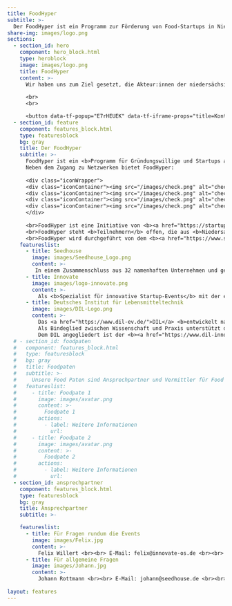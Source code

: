 ```yaml
---
title: FoodHyper
subtitle: >-
  Der FoodHyper ist ein Programm zur Förderung von Food-Startups in Niedersachsen für Gründerinnen, Gründer und Gründungsinteressierte der Ernährungsbranche. Es bietet mit seinen unterschiedlichen Formaten sowohl für erste Ideen als auch frühphasige Startups Unterstützung bei Produkt, Geschäftsidee und Netzwerk. Eingebettet in das bestehende Ökosystem verknüpft der FoodHyper bestehende Programme und Akteur:innen und bietet somit den optimalen Anlaufpunkt für Food-Startups.
share-img: images/logo.png
sections:
  - section_id: hero
    component: hero_block.html
    type: heroblock
    image: images/logo.png
    title: FoodHyper
    content: >-
      Wir haben uns zum Ziel gesetzt, die Akteur:innen der niedersächsischen Food-Gründerszene stärker miteinander zu vernetzen und technologische Innovationen in der Lebensmittelbranche zu fördern.
     
      <br>
      <br>

      <button data-tf-popup="E7rHEUEK" data-tf-iframe-props="title=Kontakt" style="background:  #2c2f3b;color: #FFFFFF !important;height: auto !important;border-radius: 3px;border: 2px solid #b99700;box-sizing: border-box;color: #fff;display: inline-block;font-size: 16px;height: 2.5em;line-height: 1.5;padding: 0.5em 30px;-webkit-transition: opacity 0.15s ease-in-out;transition: opacity 0.15s ease-in-out;font-size: 16px;padding-bottom: 0.625em;padding-top: 0.625em;">Interesse?</button><script src="//embed.typeform.com/next/embed.js"></script>
  - section_id: feature
    component: features_block.html
    type: featuresblock
    bg: gray
    title: Der FoodHyper
    subtitle: >-
      FoodHyper ist ein <b>Programm für Gründungswillige und Startups aus Deutschland und den Nachbarländern</b>, die sich mit Ideen und Geschäftsmodellen <b>aus der Ernährungswirtschaft</b> befassen.  
      Neben dem Zugang zu Netzwerken bietet FoodHyper:
   
      <div class="iconWrapper">
      <div class="iconContainer"><img src="/images/check.png" alt="check" width="40" height="40">   Hackathons für Leute mit Ideen  </br></div>
      <div class="iconContainer"><img src="/images/check.png" alt="check" width="40" height="40">   Bootcamps zur Entwicklung des Geschäftsmodells und technologische Unterstützung für die Weiterentwicklung und Optimierung von Produkten und Prozessen </br></div>
      <div class="iconContainer"><img src="/images/check.png" alt="check" width="40" height="40">   Individuelle Sprechstunden zu rechtlichen Aspekten der Lebensmittelwirtschaft </br></div>
      <div class="iconContainer"><img src="/images/check.png" alt="check" width="40" height="40">   Vernetzung mit Food Paten </br></div>
      </div>
      
      <br>FoodHyper ist eine Initiative von <b><a href="https://startup.nds.de/">startup.niedersachsen.</a></b>
      <br>FoodHyper steht <b>Teilnehmern</b> offen, die aus <b>Niedersachsen </b>stammen oder die sich für ein Engagement in Niedersachen interessieren.
      <br>FoodHyper wird durchgeführt von dem <b><a href="https://www.seedhouse.de/">Seedhouse</a></b>, der <b><a href="https://innovate-os.de/"> Innovate</a></b> und der <b><a href="https://www.dil-ev.de/">DIL Innovation Hub</a>.</b> 
    featureslist:
      - title: Seedhouse
        image: images/Seedhouse_Logo.png
        content: >-
         In einem Zusammenschluss aus 32 namenhaften Unternehmen und gefördert durch das Land Niedersachsen <b>bietet das Seedhouse</b> eine <b>Plattform für Innovationen aus den Bereichen Agrar, Food und Digitalisierung.</b> Der Accelerator ist offen für Startups aus allen Phasen und hilft mit maßgeschneiderten Lösungen in allen Bereichen der Entwicklung. In unserem Gründungs-Ökosystem sind Wirtschaft, Wissenschaft, Investoren, Organisationen und Politik und zahlreiche weitere Stakeholder für die Unterstützung von Startups vertreten. Wir öffnen dir diese Türen
      - title: Innovate
        image: images/logo-innovate.png
        content: >-
          Als <b>Spezialist für innovative Startup-Events</b> mit der eigenen innovate!convention hat sich die 2019 in Osnabrück gegründete Innovate GmbH inzwischen als <b>Full-Service Dienstleister für alle Akteur:innen des Startup-Ökosystems</b> etabliert. Ziel jeder Veranstaltung ist es zukunftsfähige Ideen voranzubringen und die Menschen dahinter zusammen zu bringen. Das Team organisiert dabei vielfältige Events von Hackathons bis hin zu Konferenzen, die Raum für Kreativität und Austausch bieten und durch eine inspirierende Atmosphäre in Erinnerung bleiben
      - title: Deutsches Institut für Lebensmitteltechnik
        image: images/DIL-Logo.png
        content: >-
          Das <a href="https://www.dil-ev.de/">DIL</a> <b>entwickelt nachhaltige und effiziente Lösungen für Prozesstechnologien und neue Produktentwicklungen für den Lebensmittelbereich</b>. Problemstellungen können aus den verschiedenen Perspektiven der Lebensmitteltechnologie unter den Kriterien der Innovation, Digitalisierung und Nachhaltigkeit bearbeitet werden. 
          Als Bindeglied zwischen Wissenschaft und Praxis unterstützt das DIL Kunden und Partner kontinuierlich im Innovationsprozess und sorgt für einen Technologietransfer in die Lebensmittelindustrie. 
          Dem DIL angegliedert ist der <b><a href="https://www.dil-innovationhub.de/">DIL Innovation Hub (DIH)</a></b> als Plattform um <b>Innovationen im Bereich der Lebensmittelwirtschaft zu fördern</b> und <b>Akteur:innen</b> aus diesem Bereich <b>zu vernetzen</b>.​ 
  # - section_id: foodpaten
  #   component: features_block.html
  #   type: featuresblock
  #   bg: gray
  #   title: Foodpaten
  #   subtitle: >-
  #     Unsere Food Paten sind Ansprechpartner und Vermittler für Food Startups und Gründungsinteressierte zu anderen regionalen, überregionalen und landesweiten Akteur:innen der Startup-Szene. 
  #   featureslist:
  #     - title: Foodpate 1
  #       image: images/avatar.png
  #       content: >-
  #         Foodpate 1
  #       actions:
  #         - label: Weitere Informationen
  #           url: 
  #     - title: Foodpate 2
  #       image: images/avatar.png
  #       content: >-
  #         Foodpate 2
  #       actions:
  #         - label: Weitere Informationen
  #           url: 
  - section_id: ansprechpartner
    component: features_block.html
    type: featuresblock
    bg: gray
    title: Ansprechpartner
    subtitle: >-

    featureslist:
      - title: Für Fragen rundum die Events
        image: images/Felix.jpg
        content: >-
          Felix Willert <br><br> E-Mail: felix@innovate-os.de <br><br> Tel.: 0541 50798526
      - title: Für allgemeine Fragen
        image: images/Johann.jpg
        content: >-
          Johann Rottmann <br><br> E-Mail: johann@seedhouse.de <br><br> Tel.: Tel.: 0160 95453630
    
layout: features
---
```

